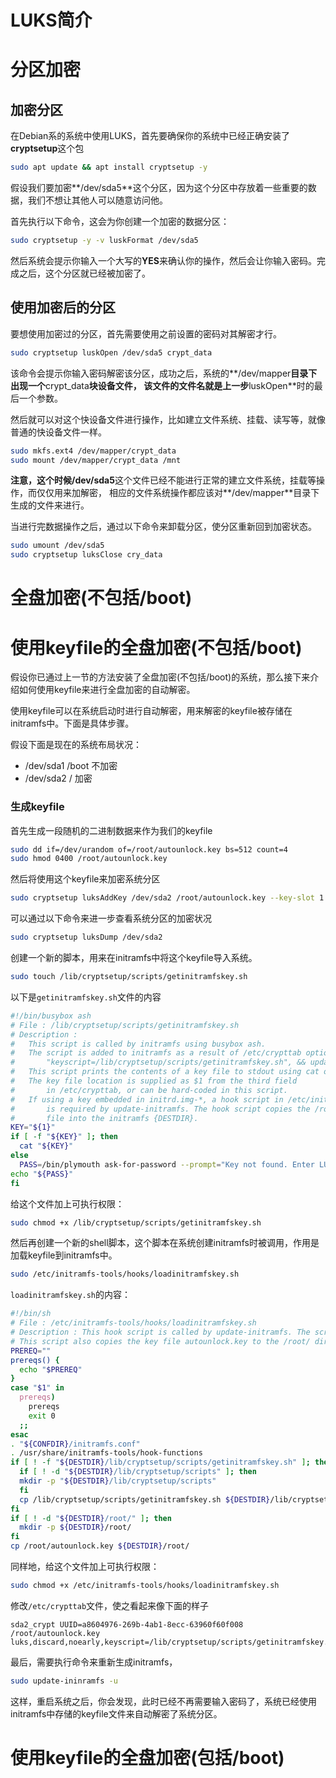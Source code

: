 # LUKS简介

# 分区加密

## 加密分区
在Debian系的系统中使用LUKS，首先要确保你的系统中已经正确安装了**cryptsetup**这个包
```sh
sudo apt update && apt install cryptsetup -y
```
假设我们要加密**/dev/sda5**这个分区，因为这个分区中存放着一些重要的数据，我们不想让其他人可以随意访问他。

首先执行以下命令，这会为你创建一个加密的数据分区：
```sh
sudo cryptsetup -y -v luskFormat /dev/sda5
```
然后系统会提示你输入一个大写的**YES**来确认你的操作，然后会让你输入密码。完成之后，这个分区就已经被加密了。

## 使用加密后的分区
要想使用加密过的分区，首先需要使用之前设置的密码对其解密才行。
```sh
sudo cryptsetup luskOpen /dev/sda5 crypt_data
```
该命令会提示你输入密码解密该分区，成功之后，系统的**/dev/mapper**目录下出现一个**crypt_data**块设备文件，
该文件的文件名就是上一步**luskOpen**时的最后一个参数。

然后就可以对这个快设备文件进行操作，比如建立文件系统、挂载、读写等，就像普通的快设备文件一样。
```sh
sudo mkfs.ext4 /dev/mapper/crypt_data
sudo mount /dev/mapper/crypt_data /mnt
```
**注意，**这个时候**/dev/sda5**这个文件已经不能进行正常的建立文件系统，挂载等操作，而仅仅用来加解密，
相应的文件系统操作都应该对**/dev/mapper**目录下生成的文件来进行。

当进行完数据操作之后，通过以下命令来卸载分区，使分区重新回到加密状态。
```sh
sudo umount /dev/sda5
sudo cryptsetup luksClose cry_data
```
# 全盘加密(不包括/boot)

# 使用keyfile的全盘加密(不包括/boot)
假设你已通过上一节的方法安装了全盘加密(不包括/boot)的系统，那么接下来介绍如何使用keyfile来进行全盘加密的自动解密。

使用keyfile可以在系统启动时进行自动解密，用来解密的keyfile被存储在initramfs中。下面是具体步骤。

假设下面是现在的系统布局状况：

* /dev/sda1 /boot 不加密
* /dev/sda2 / 加密

### 生成keyfile
首先生成一段随机的二进制数据来作为我们的keyfile
```sh
sudo dd if=/dev/urandom of=/root/autounlock.key bs=512 count=4
sudo hmod 0400 /root/autounlock.key
```
然后将使用这个keyfile来加密系统分区
```sh
sudo cryptsetup luksAddKey /dev/sda2 /root/autounlock.key --key-slot 1
```
可以通过以下命令来进一步查看系统分区的加密状况
```sh
sudo cryptsetup luksDump /dev/sda2
```
创建一个新的脚本，用来在initramfs中将这个keyfile导入系统。
```sh
sudo touch /lib/cryptsetup/scripts/getinitramfskey.sh
```
以下是`getinitramfskey.sh`文件的内容
```sh
#!/bin/busybox ash
# File : /lib/cryptsetup/scripts/getinitramfskey.sh
# Description : 
#   This script is called by initramfs using busybox ash. 
#   The script is added to initramfs as a result of /etc/crypttab option
#       "keyscript=/lib/cryptsetup/scripts/getinitramfskey.sh", && update-initramfs.
#   This script prints the contents of a key file to stdout using cat or dd. 
#   The key file location is supplied as $1 from the third field 
#       in /etc/crypttab, or can be hard-coded in this script.
#   If using a key embedded in initrd.img-*, a hook script in /etc/initramfs-tools/hooks/ 
#       is required by update-initramfs. The hook script copies the /root/autounlock.key 
#       file into the initramfs {DESTDIR}.
KEY="${1}"
if [ -f "${KEY}" ]; then
  cat "${KEY}"
else
  PASS=/bin/plymouth ask-for-password --prompt="Key not found. Enter LUKS Password: "
echo "${PASS}"
fi
```
给这个文件加上可执行权限：
```sh
sudo chmod +x /lib/cryptsetup/scripts/getinitramfskey.sh
```

然后再创建一个新的shell脚本，这个脚本在系统创建initramfs时被调用，作用是加载keyfile到initramfs中。
```sh
sudo /etc/initramfs-tools/hooks/loadinitramfskey.sh
```
`loadinitramfskey.sh`的内容：
```sh
#!/bin/sh
# File : /etc/initramfs-tools/hooks/loadinitramfskey.sh
# Description : This hook script is called by update-initramfs. The script checks for the existence of the key file loading script getinitramfskey.sh and copies it to initramfs if it's missing.
# This script also copies the key file autounlock.key to the /root/ directory of the initramfs. This file is accessed by getinitramfskey.sh, as specified in /etc/crypttab.
PREREQ=""
prereqs() {
  echo "$PREREQ"
}
case "$1" in
  prereqs)
    prereqs
    exit 0
  ;;
esac
. "${CONFDIR}/initramfs.conf"
. /usr/share/initramfs-tools/hook-functions
if [ ! -f "${DESTDIR}/lib/cryptsetup/scripts/getinitramfskey.sh" ]; then
  if [ ! -d "${DESTDIR}/lib/cryptsetup/scripts" ]; then
  mkdir -p "${DESTDIR}/lib/cryptsetup/scripts"
  fi
  cp /lib/cryptsetup/scripts/getinitramfskey.sh ${DESTDIR}/lib/cryptsetup/scripts/
fi
if [ ! -d "${DESTDIR}/root/" ]; then
  mkdir -p ${DESTDIR}/root/
fi
cp /root/autounlock.key ${DESTDIR}/root/
```
同样地，给这个文件加上可执行权限：
```sh
sudo chmod +x /etc/initramfs-tools/hooks/loadinitramfskey.sh
```
修改`/etc/crypttab`文件，使之看起来像下面的样子
```text
sda2_crypt UUID=a8604976-269b-4ab1-8ecc-63960f60f008 /root/autounlock.key luks,discard,noearly,keyscript=/lib/cryptsetup/scripts/getinitramfskey.sh

```
最后，需要执行命令来重新生成initramfs，
```sh
sudo update-ininramfs -u
```
这样，重启系统之后，你会发现，此时已经不再需要输入密码了，系统已经使用initramfs中存储的keyfile文件来自动解密了系统分区。

# 使用keyfile的全盘加密(包括/boot)